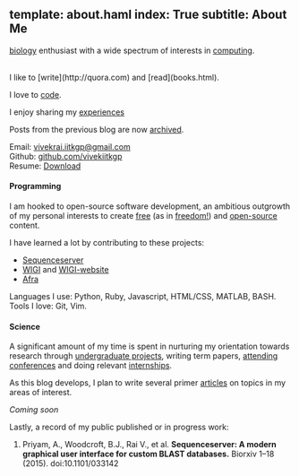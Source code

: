 template: about.haml
index: True
subtitle: About Me
---

[biology](science.html) enthusiast with a wide spectrum of interests in
[computing](programming.html).

<br>
I like to [write](http://quora.com) and [read](books.html).

I love to [code](https://github.com/vivekiitkgp).

I enjoy sharing my [experiences](./)

Posts from the previous blog are now [archived](/old/index.html).

Email: [vivekrai.iitkgp@gmail.com](mailto:vivekrai.iitkgp@gmail.com) <br> 
Github: [github.com/vivekiitkgp](http://github.com/vivekiitkgp) <br>
Resume: [Download](https://github.com/vivekiitkgp/resume/raw/master/resume.pdf)

#### Programming

I am hooked to open-source software development, an ambitious outgrowth of my
personal interests to create [free](https://www.gnu.org/philosophy/free-sw.html)
(as in [freedom!](http://c2.com/cgi/wiki?FreeAsInBeer)) and
[open-source](http://c2.com/cgi/wiki?OpenSource) content.

I have learned a lot by contributing to these projects:

* [Sequenceserver](https://github.com/wurlmab/sequenceserver)
* [WIGI](https://github.com/notconfusing/WIGI) and [WIGI-website](https://github.com/hargup/WIGI-website)
* [Afra](https://github.com/wurlmab/afra)

Languages I use: Python, Ruby, Javascript, HTML/CSS, MATLAB, BASH. <br>
Tools I love: Git, Vim.

#### Science

A significant amount of my time is spent in nurturing my orientation towards
research through [undergraduate projects](science/journal-club-1.html), writing
term papers, [attending
conferences](https://github.com/vivekiitkgp/qsb-school-diary) and doing relevant
[internships](https://github.com/vivekiitkgp/intern-diary).

As this blog develops, I plan to write several primer
[articles](science.html) on topics in my
areas of interest.

*Coming soon*

Lastly, a record of my public published or in progress work:

1. Priyam, A., Woodcroft, B.J., Rai V., et al. **Sequenceserver: A modern graphical user interface for custom BLAST databases.** Biorxiv 1–18 (2015). doi:10.1101/033142

